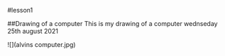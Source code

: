 #lesson1 

##Drawing of a computer
This is my drawing of a computer wednseday 25th august 2021

![](alvins computer.jpg)
